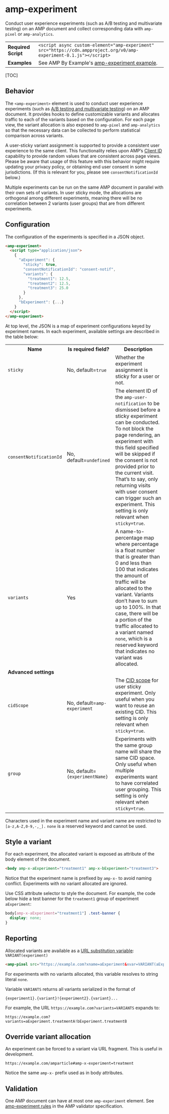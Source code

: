 <!---
Copyright 2016 The AMP HTML Authors. All Rights Reserved.

Licensed under the Apache License, Version 2.0 (the "License");
you may not use this file except in compliance with the License.
You may obtain a copy of the License at

      http://www.apache.org/licenses/LICENSE-2.0

Unless required by applicable law or agreed to in writing, software
distributed under the License is distributed on an "AS-IS" BASIS,
WITHOUT WARRANTIES OR CONDITIONS OF ANY KIND, either express or implied.
See the License for the specific language governing permissions and
limitations under the License.
-->

# amp-experiment

Conduct user experience experiments (such as A/B testing and multivariate testing) on an AMP document and collect corresponding data with <code>amp-pixel</code> or <code>amp-analytics</code>.

<table>
  <tr>
    <td><strong>Required Script</strong></td>
    <td><code>&lt;script async custom-element="amp-experiment" src="https://cdn.ampproject.org/v0/amp-experiment-0.1.js">&lt;/script></code></td>
  </tr>
  <tr>
    <td><strong>Examples</strong></td>
    <td>See AMP By Example's <a href="https://ampbyexample.com/components/amp-experiment/">amp-experiment example</a>.</td>
  </tr>
</table>

[TOC]

## Behavior
The `<amp-experiment>` element is used to conduct user experience experiments (such as [A/B testing and multivariate testing](https://en.wikipedia.org/wiki/A/B_testing)) on an AMP document. It provides hooks to define customizable variants and allocates traffic to each of the variants based on the configuration. For each page view, the variant allocation is also exposed to `amp-pixel` and `amp-analytics` so that the necessary data can be collected to perform statistical comparison across variants.

A user-sticky variant assignment is supported to provide a consistent user experience to the same client. This functionality relies upon AMP’s [Client ID](https://github.com/ampproject/amphtml/blob/master/spec/amp-var-substitutions.md#client-id) capability to provide random values that are consistent across page views. Please be aware that usage of this feature with this behavior might require updating your privacy policy, or obtaining end user consent in some jurisdictions. (If this is relevant for you, please see `consentNotificationId` below.)

Multiple experiments can be run on the same AMP document in parallel with their own sets of variants. In user sticky mode, the allocations are orthogonal among different experiments, meaning there will be no correlation between 2 variants (user groups) that are from different experiments.

## Configuration
The configuration of the experiments is specified in a JSON object.

```html
<amp-experiment>
  <script type="application/json">
    {
      "aExperiment": {
        "sticky": true,
        "consentNotificationId": "consent-notif",
        "variants": {
          "treatment1": 12.5,
          "treatment2": 12.5,
          "treatment3": 25.0
        }
      },
      "bExperiment": {...}
    }
  </script>
</amp-experiment>
```

At top level, the JSON is a map of experiment configurations keyed by experiment names. In each experiment, available settings are described in the table below:

<table>
  <tr>
    <th>Name</th>
    <th>Is required field?</th>
    <th>Description </th>
  </tr>
  <tr>
    <td><code>sticky</code></td>
    <td>No, default=<code>true</code></td>
    <td>Whether the experiment assignment is sticky for a user or not.</td>
  </tr>
  <tr>
    <td><code>consentNotificationId</code></td>
    <td>No, default=<code>undefined</code></td>
    <td>The element ID of the <code>amp-user-notification</code> to be dismissed before a sticky experiment can be conducted. To not block the page rendering, an experiment with this field specified will be skipped if the consent is not provided prior to the current visit. That’s to say, only returning visits with user consent can trigger such an experiment. This setting is only relevant when <code>sticky=true</code>.</td>
  </tr>
  <tr>
    <td><code>variants</code></td>
    <td>Yes</td>
    <td>A name-to-percentage map where percentage is a float number that is greater than 0 and less than 100 that indicates the amount of traffic will be allocated to the variant. Variants don’t have to sum up to 100%. In that case, there will be a portion of the traffic allocated to a variant named <code>none</code>, which is a reserved keyword that indicates no variant was allocated.</td>
  </tr>
  <tr>
    <td colspan=3><strong>Advanced settings</strong></td>
  </tr>
  <tr>
    <td><code>cidScope</code></td>
    <td>No, default=<code>amp-experiment</code>
    </td><td>The <a href="https://github.com/ampproject/amphtml/blob/master/spec/amp-var-substitutions.md#client-id">CID scope</a> for user sticky experiment. Only useful when you want to reuse an existing CID. This setting is only relevant when <code>sticky=true</code>.</td>
  </tr>
  <tr>
    <td><code>group</code></td>
    <td>No, default=<code>{experimentName}</code></td>
    <td>Experiments with the same group name will share the same CID space. Only useful when multiple experiments want to have correlated user grouping. This setting is only relevant when <code>sticky=true</code>.</td>
  </tr>
</table>

Characters used in the experiment name and variant name are restricted to `[a-z,A-Z,0-9,-,_].`  `none` is a reserved keyword and cannot be used.

## Style a variant
For each experiment, the allocated variant is exposed as attribute of the body element of the document.

```html
<body amp-x-aExperiment="treatment1" amp-x-bExperiment="treatment3">
```

Notice that the experiment name is prefixed by `amp-x-` to avoid naming conflict. Experiments with no variant allocated are ignored.

Use CSS attribute selector to style the document. For example, the code below hide a test banner for the `treatment1` group of experiment `aExperiment`:

```css
body[amp-x-aExperiment="treatment1"] .test-banner {
  display: none;
}
```

## Reporting
Allocated variants are available as a [URL substitution variable](https://github.com/ampproject/amphtml/blob/master/spec/amp-var-substitutions.md): `VARIANT(experiment)`

```html
<amp-pixel src="https://example.com?xname=aExperiment&xvar=VARIANT(aExperiment)">
```

For experiments with no variants allocated, this variable resolves to string literal `none`.

Variable `VARIANTS` returns all variants serialized in the format of

`{experiment1}.{variant}!{experiment2}.{variant}...`

For example, the URL `https://example.com?variants=VARIANTS` expands to:

`https://example.com?variants=aExperiment.treatmentA!bExperiment.treatmentB`

## Override variant allocation
An experiment can be forced to a variant via URL fragment. This is useful in development.

`https://example.com/amparticle#amp-x-experiment=treatment`

Notice the same `amp-x-` prefix used as in body attributes.

## Validation
One AMP document can have at most one `amp-experiment` element. See [amp-experiment rules](https://github.com/ampproject/amphtml/blob/master/extensions/amp-experiment/validator-amp-experiment.protoascii) in the AMP validator specification.

